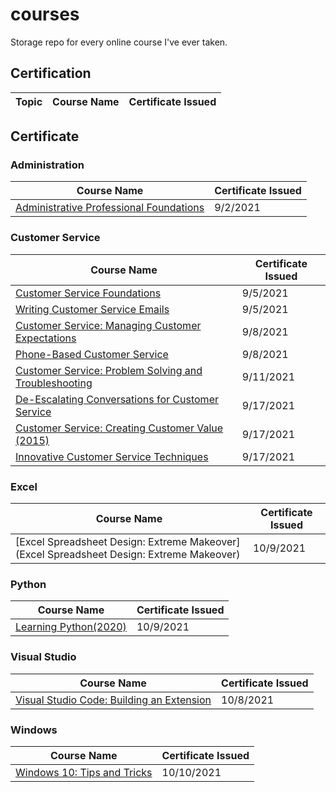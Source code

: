 # courses
Storage repo for every online course I've ever taken.

## Certification
|Topic|Course Name | Certificate Issued |
|-|-|-|


## Certificate

### Administration
|Course Name | Certificate Issued |
|-|-|
|[Administrative Professional Foundations](https://www.linkedin.com/learning/administrative-professional-foundations/welcome?autoAdvance=true&autoSkip=false&autoplay=true&resume=true)|9/2/2021|

### Customer Service
|Course Name | Certificate Issued |
|-|-|
|[Customer Service Foundations](https://www.linkedin.com/learning/customer-service-foundations-2018)|9/5/2021|
|[Writing Customer Service Emails](https://www.linkedin.com/learning/writing-customer-service-emails)|9/5/2021|
|[Customer Service: Managing Customer Expectations](https://www.linkedin.com/learning/customer-service-managing-customer-expectations)|9/8/2021|
|[Phone-Based Customer Service](https://www.linkedin.com/learning/phone-based-customer-service)|9/8/2021|
|[Customer Service: Problem Solving and Troubleshooting](https://www.linkedin.com/learning/customer-service-problem-solving-and-troubleshooting)|9/11/2021|
|[De-Escalating Conversations for Customer Service](https://www.linkedin.com/learning/de-escalating-conversations-for-customer-service)|9/17/2021|
|[Customer Service: Creating Customer Value (2015)](https://www.linkedin.com/learning/customer-service-creating-customer-value-2015)|9/17/2021|
|[Innovative Customer Service Techniques](https://www.linkedin.com/learning/innovative-customer-service-techniques)|9/17/2021|

### Excel
|Course Name | Certificate Issued |
|-|-|
|[Excel Spreadsheet Design: Extreme Makeover](Excel Spreadsheet Design: Extreme Makeover)|10/9/2021|

### Python
|Course Name | Certificate Issued |
|-|-|
|[Learning Python(2020)](https://www.linkedin.com/learning/learning-python-2020)|10/9/2021|


### Visual Studio
|Course Name | Certificate Issued |
|-|-|
|[Visual Studio Code: Building an Extension](https://www.linkedin.com/learning/visual-studio-code-building-an-extension)|10/8/2021|

### Windows
|Course Name | Certificate Issued |
|-|-|
[Windows 10: Tips and Tricks](https://www.linkedin.com/learning/windows-10-tips-and-tricks)|10/10/2021|
